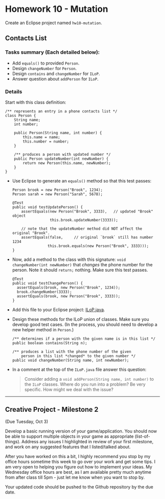 # Homework 10 - Mutation

Create an Eclipse project named `hw10-mutation`.

## Contacts List

### Tasks summary (Each detailed below):

- Add `equals()` to provided `Person`.
- Design `changeNumber` for `Person`.
- Design `contains` and `changeNumber` for `ILoP`.
- Answer question about `addPerson` for `ILoP`.

### Details

Start with this class definition:

```
/** represents an entry in a phone contacts list */
class Person {
    String name;
    int number;

    public Person(String name, int number) {
        this.name = name;
        this.number = number;
    }

    /** produces a person with updated number */
    public Person updateNumber(int newNumber) {
        return new Person(this.name, newNumber);
    }
}
```

- Use Eclipse to generate an `equals()` method so that this test passes:

    ```
    Person brook = new Person("Brook", 1234);
    Person sarah = new Person("Sarah", 5678);

    @Test
    public void testUpdatePerson() {
        assertEquals(new Person("Brook", 3333),   // updated "Brook" object
                     this.brook.updateNumber(3333));

        // note that the updateNumber method did NOT affect the original "Brook".
        assertEquals(false,     // original `brook` still has number 1234
                    this.brook.equals(new Person("Brook", 3333)));
    }
    ```


- Now, add a method to the class with this signature: `void changeNumber(int newNumber)` that *changes* the phone number for the person. Note it should `return;` nothing. Make sure this test passes.

    ```
    @Test
    public void testChangePerson() {
      assertEquals(brook, new Person("Brook", 1234));
      brook.changeNumber(3333);
      assertEquals(brook, new Person("Brook", 3333));
    }
    ```


- Add this file to your Eclipse project: [ILoP.java](./ILoP.java).
- Design these methods for the ILoP union of classes. Make sure you develop good test cases. (In the process, you should need to develop a new helper method in `Person`.)
    ```
    /** determines if a person with the given name is in this list */
    public boolean contains(String n);

    /** produces a list with the phone number of the given
        person in this list *changed* to the given number */
    public void changeNumber(String name, int newNumber);
    ```

- In a comment at the top of the `ILoP.java` file answer this question:

    > Consider adding a `void addPerson(String name, int number)` to the `ILoP` classes. Where do you run into a problem? Be very specific. How might we deal with the issue?





---


## Creative Project - Milestone 2

(Due Tuesday, Oct 3)

Develop a basic running version of your game/application. You should now be able to support multiple objects in your game as appropriate (list-of-things). Address any issues I highlighted in review of your first milestone, and work on any suggested features that I listed/talked about.

After you have worked on this a bit, I highly recommend you stop by my office hours sometime this week to go over your work and get some tips. I am very open to helping you figure out how to implement your ideas. My Wednesday office hours are best, as I am available pretty much anytime from after class till 5pm - just let me know when you want to stop by.

Your updated code should be pushed to the Github repository by the due date.
